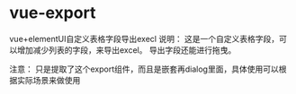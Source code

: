 # vue-export
vue+elementUI自定义表格字段导出execl
说明：
  这是一个自定义表格字段，可以增加减少列表的字段，来导出excel。
  导出字段还能进行拖曳。
 
 注意：
  只是提取了这个export组件，而且是嵌套再dialog里面，具体使用可以根据实际场景来做使用
